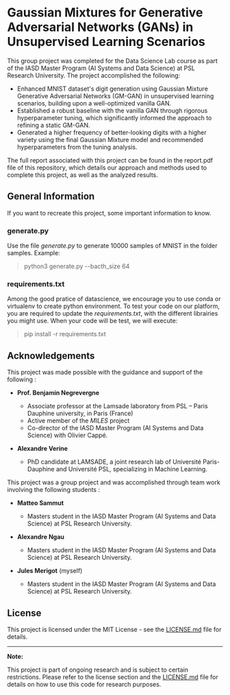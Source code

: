 # Gaussian Mixtures for Generative Adversarial Networks (GANs) in Unsupervised Learning Scenarios

This group project was completed for the Data Science Lab course as part of the IASD Master Program (AI Systems and Data Science) at PSL Research University.
The project accomplished the following:
- Enhanced MNIST dataset's digit generation using Gaussian Mixture Generative Adversarial Networks (GM-GAN) in unsupervised learning scenarios, building upon a well-optimized vanilla GAN.
- Established a robust baseline with the vanilla GAN through rigorous hyperparameter tuning, which significantly informed the approach to refining a static GM-GAN.
- Generated a higher frequency of better-looking digits with a higher variety using the final Gaussian Mixture model and recommended hyperparameters from the tuning analysis.

The full report associated with this project can be found in the report.pdf file of this repository, which details our approach and methods used to complete this project, as well as the analyzed results.

## General Information
If you want to recreate this project, some important information to know.

### generate.py
Use the file *generate.py* to generate 10000 samples of MNIST in the folder samples. 
Example:
  > python3 generate.py --bacth_size 64


### requirements.txt
Among the good pratice of datascience, we encourage you to use conda or virtualenv to create python environment. 
To test your code on our platform, you are required to update the *requirements.txt*, with the different librairies you might use. 
When your code will be test, we will execute: 
  > pip install -r requirements.txt


## Acknowledgements
This project was made possible with the guidance and support of the following :
 
- **Prof. Benjamin Negrevergne**
  - Associate professor at the Lamsade laboratory from PSL – Paris Dauphine university, in Paris (France)
  - Active member of the *MILES* project
  - Co-director of the IASD Master Program (AI Systems and Data Science) with Olivier Cappé.

- **Alexandre Verine**
  - PhD candidate at LAMSADE, a joint research lab of Université Paris-Dauphine and Université PSL, specializing in Machine Learning.

This project was a group project and was accomplished through team work involving the following students :

- **Matteo Sammut**
  - Masters student in the IASD Master Program (AI Systems and Data Science) at PSL Research University.

- **Alexandre Ngau**
  - Masters student in the IASD Master Program (AI Systems and Data Science) at PSL Research University.

- **Jules Merigot** (myself)
  - Masters student in the IASD Master Program (AI Systems and Data Science) at PSL Research University.

## License
This project is licensed under the MIT License - see the [LICENSE.md](LICENSE.md) file for details.

---

**Note:**

This project is part of ongoing research and is subject to certain restrictions. Please refer to the license section and the [LICENSE.md](LICENSE.md) file for details on how to use this code for research purposes.
